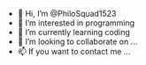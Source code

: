 - 👋 Hi, I’m @PhiloSquad1523
- 👀 I’m interested in programming 
- 🌱 I’m currently learning coding
- 💞️ I’m looking to collaborate on ...
- 📫 If you want to contact me ...

<!---
PhiloSquad1523/PhiloSquad1523 is a ✨ special ✨ repository because its `README.md` (this file) appears on your GitHub profile.
You can click the Preview link to take a look at your changes.
--->
